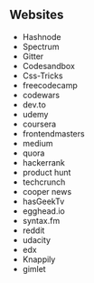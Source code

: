 
##  Websites

 - Hashnode
 - Spectrum
 - Gitter
 - Codesandbox
 - Css-Tricks
 - freecodecamp
 - codewars
 - dev.to
 - udemy
 - coursera
 - frontendmasters
 - medium
 - quora
 - hackerrank
 - product hunt
 - techcrunch
 - cooper news
 - hasGeekTv
 - egghead.io
 - syntax.fm
 - reddit
 - udacity
 - edx
 - Knappily
 - gimlet
<!--stackedit_data:
eyJoaXN0b3J5IjpbODUyOTI0NjI0LC0xNTIwNzMzOTAxLC0xNT
IwNzMzOTAxLC0xNTIwNzMzOTAxLDkwMzcxOTAxOV19
-->